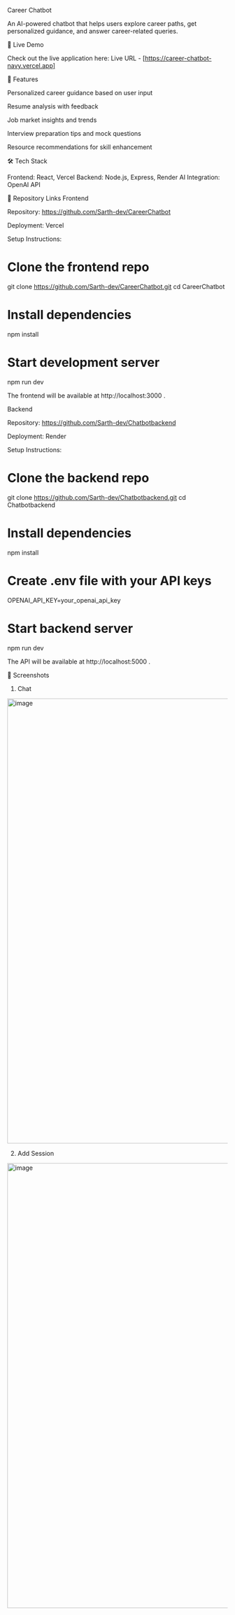 Career Chatbot

An AI-powered chatbot that helps users explore career paths, get personalized guidance, and answer career-related queries.

🚀 Live Demo

Check out the live application here:
Live URL - [https://career-chatbot-navy.vercel.app]

🧩 Features

Personalized career guidance based on user input

Resume analysis with feedback

Job market insights and trends

Interview preparation tips and mock questions

Resource recommendations for skill enhancement

🛠️ Tech Stack

Frontend: React, Vercel
Backend: Node.js, Express, Render
AI Integration: OpenAI API

📂 Repository Links
Frontend

Repository: https://github.com/Sarth-dev/CareerChatbot

Deployment: Vercel

Setup Instructions:

# Clone the frontend repo
git clone https://github.com/Sarth-dev/CareerChatbot.git
cd CareerChatbot

# Install dependencies
npm install

# Start development server
npm run dev


The frontend will be available at http://localhost:3000
.

Backend

Repository: https://github.com/Sarth-dev/Chatbotbackend

Deployment: Render

Setup Instructions:

# Clone the backend repo
git clone https://github.com/Sarth-dev/Chatbotbackend.git
cd Chatbotbackend

# Install dependencies
npm install

# Create .env file with your API keys
OPENAI_API_KEY=your_openai_api_key

# Start backend server
npm run dev


The API will be available at http://localhost:5000
.

📸 Screenshots
1. Chat
<img width="1919" height="1017" alt="image" src="https://github.com/user-attachments/assets/0841a47f-7f76-410c-a5e5-8ec8deb976e9" />

2. Add Session
<img width="1918" height="1017" alt="image" src="https://github.com/user-attachments/assets/5e5e4982-9fc9-41f1-8b52-ae245d0598f7" />


